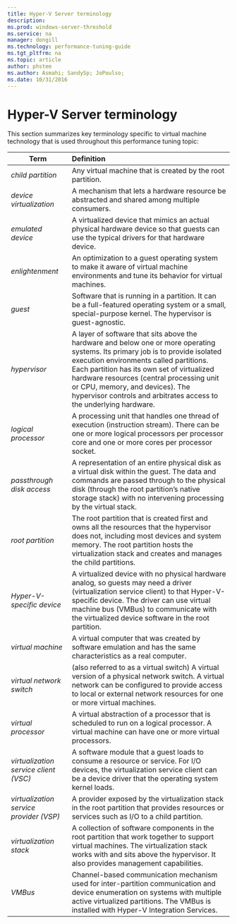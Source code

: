 ```yaml
---
title: Hyper-V Server terminology
description:
ms.prod: windows-server-threshold
ms.service: na
manager: dongill
ms.technology: performance-tuning-guide
ms.tgt_pltfrm: na
ms.topic: article
author: phstee
ms.author: Asmahi; SandySp; JoPoulso;
ms.date: 10/31/2016
---
```


# Hyper-V Server terminology
This section summarizes key terminology specific to virtual machine technology that is used throughout this performance tuning topic:

| Term        | Definition           |
| ------------- |:------------|
|*child partition* | Any virtual machine that is created by the root partition.|
|*device virtualization* | A mechanism that lets a hardware resource be abstracted and shared among multiple consumers.|
|*emulated device*|A virtualized device that mimics an actual physical hardware device so that guests can use the typical drivers for that hardware device.|
|*enlightenment*|An optimization to a guest operating system to make it aware of virtual machine environments and tune its behavior for virtual machines.|
|*guest*|Software that is running in a partition. It can be a full-featured operating system or a small, special-purpose kernel. The hypervisor is guest-agnostic.|
|*hypervisor*|A layer of software that sits above the hardware and below one or more operating systems. Its primary job is to provide isolated execution environments called partitions. Each partition has its own set of virtualized hardware resources (central processing unit or CPU, memory, and devices). The hypervisor controls and arbitrates access to the underlying hardware.|
|*logical processor*| A processing unit that handles one thread of execution (instruction stream). There can be one or more logical processors per processor core and one or more cores per processor socket.|
| *passthrough disk access*|A representation of an entire physical disk as a virtual disk within the guest. The data and commands are passed through to the physical disk (through the root partition’s native storage stack) with no intervening processing by the virtual stack.|
|*root partition*|The root partition that is created first and owns all the resources that the hypervisor does not, including most devices and system memory. The root partition hosts the virtualization stack and creates and manages the child partitions.|
|*Hyper-V-specific device*|A virtualized device with no physical hardware analog, so guests may need a driver (virtualization service client) to that Hyper-V-specific device. The driver can use virtual machine bus (VMBus) to communicate with the virtualized device software in the root partition.|
|*virtual machine*|A virtual computer that was created by software emulation and has the same characteristics as a real computer.|
| *virtual network switch*|(also referred to as a virtual switch) A virtual version of a physical network switch. A virtual network can be configured to provide access to local or external network resources for one or more virtual machines.|
|*virtual processor*|A virtual abstraction of a processor that is scheduled to run on a logical processor. A virtual machine can have one or more virtual processors.|
|*virtualization service client (VSC)*|A software module that a guest loads to consume a resource or service. For I/O devices, the virtualization service client can be a device driver that the operating system kernel loads.|
| *virtualization service provider (VSP)*|  A provider exposed by the virtualization stack in the root partition that provides resources or services such as I/O to a child partition.|
| *virtualization stack*|A collection of software components in the root partition that work together to support virtual machines. The virtualization stack works with and sits above the hypervisor. It also provides management capabilities.|
|*VMBus*|Channel-based communication mechanism used for inter-partition communication and device enumeration on systems with multiple active virtualized partitions. The VMBus is installed with Hyper-V Integration Services.|
